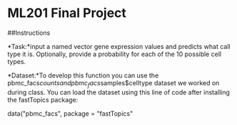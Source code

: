 # ML201 Final Project

##Instructions 

*Task:*input a named vector gene expression values and predicts what call type it is. 
Optionally, provide a probability for each of the 10 possible cell types. 

*Dataset:*To develop this function you can use the pbmc_facs$counts and pbmc_facs$samples$celltype dataset we worked on during class. You can load the dataset using this line of code after installing the fastTopics package:

data("pbmc_facs", package = "fastTopics"